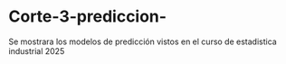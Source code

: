 # Corte-3-prediccion-
Se mostrara los modelos de predicción vistos en el curso de estadistica industrial 2025
